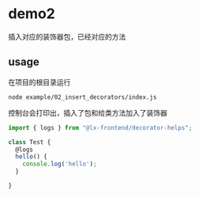 # demo2

插入对应的装饰器包，已经对应的方法

## usage

在项目的根目录运行

```shell
node example/02_insert_decorators/index.js
```

控制台会打印出，插入了包和给类方法加入了装饰器

```js
import { logs } from "@lx-frontend/decorator-helps";

class Test {
  @logs
  hello() {
    console.log('hello');
  }

}

```
